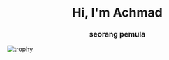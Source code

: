 <h1 align="center">Hi, I'm Achmad</h1>
<h3 align="center">seorang pemula</h3>

[![trophy](https://github-profile-trophy.vercel.app/?username=ryo-ma&theme=onedark)](https://github.com/ryo-ma/github-profile-trophy)